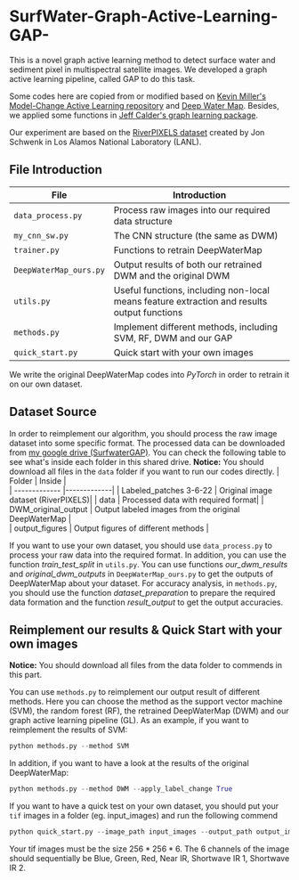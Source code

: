 # SurfWater-Graph-Active-Learning-GAP-
This is a novel graph active learning method to detect surface water and sediment pixel in multispectral satellite images. We developed a graph active learning pipeline, called GAP to do this task.

Some codes here are copied from or modified based on [Kevin Miller's Model-Change Active Learning repository](https://github.com/millerk22/model-change-paper "Model Change Paper") and [Deep Water Map](https://github.com/isikdogan/deepwatermap "Deep Water Map source codes"). Besides, we applied some functions in [Jeff Calder's graph learning package](https://github.com/jwcalder/GraphLearning "Graph Learning Package").

Our experiment are based on the [RiverPIXELS dataset](https://data.ess-dive.lbl.gov/view/doi:10.15485/1865732 "RiverPIXELS") created by Jon Schwenk in Los Alamos National Laboratory (LANL). 

## File Introduction
| File        | Introduction       |  
| ------------- |-------------| 
| `data_process.py`  | Process raw images into our required data structure  |  
| `my_cnn_sw.py`        | The CNN structure (the same as DWM)| 
| `trainer.py`  | Functions to retrain DeepWaterMap  |  
| `DeepWaterMap_ours.py` | Output results of both our retrained DWM and the original DWM | 
| `utils.py`  | Useful functions, including non-local means feature extraction and results output functions |  
| `methods.py`  | Implement different methods, including SVM, RF, DWM and our GAP|  
| `quick_start.py`  | Quick start with your own images|  

We write the original DeepWaterMap codes into *PyTorch* in order to retrain it on our own dataset.

## Dataset Source
In order to reimplement our algorithm, you should process the raw image dataset into some specific format. The processed data can be downloaded from [my google drive (SurfwaterGAP)](https://drive.google.com/drive/folders/17wxkCVneJrozsX-q-9XmyhF09LCfvaNO?usp=sharing "SurfwaterGAP"). You can check the following table to see what's inside each folder in this shared drive. **Notice:** You should download all files in the `data` folder if you want to run our codes directly.
| Folder        | Inside        |  
| ------------- |-------------| 
| Labeled_patches 3-6-22  | Original image dataset (RiverPIXELS)| 
| data          | Processed data with required format| 
| DWM_original_output     | Output labeled images from the original DeepWaterMap  |  
| output_figures | Output figures of different methods  | 

If you want to use your own dataset, you should use `data_process.py` to process your raw data into the required format. In addition, you can use the function *train_test_split* in `utils.py`. You can use functions *our_dwm_results* and *original_dwm_outputs* in `DeepWaterMap_ours.py` to get the outputs of DeepWaterMap about your dataset. For accuracy analysis, in `methods.py`, you should use the function *dataset_preparation* to prepare the required data formation and the function *result_output* to get the output accuracies.

## Reimplement our results & Quick Start with your own images
**Notice:** You should download all files from the data folder to commends in this part.

You can use `methods.py` to reimplement our output result of different methods. Here you can choose the method as the support vector machine (SVM), the random forest (RF), the retrained DeepWaterMap (DWM) and our graph active learning pipeline (GL). As an example, if you want to reimplement the results of SVM:
```python
python methods.py --method SVM 
```
In addition, if you want to have a look at the results of the original DeepWaterMap:
```python
python methods.py --method DWM --apply_label_change True 
```

If you want to have a quick test on your own dataset, you should put your `tif` images in a folder (eg. input_images) and run the following commend
```python
python quick_start.py --image_path input_images --output_path output_images
```
Your tif images must be the size $256*256*6$. The 6 channels of the image should sequentially be Blue, Green, Red, Near IR, Shortwave IR 1, Shortwave
IR 2.

